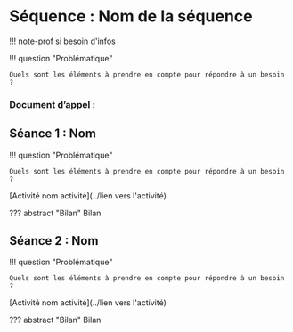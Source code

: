 # Séquence : Nom de la séquence

!!! note-prof
    si besoin d'infos


!!! question "Problématique"

    Quels sont les éléments à prendre en compte pour répondre à un besoin ?

    
### Document d’appel :



## Séance 1 : Nom

!!! question "Problématique"

    Quels sont les éléments à prendre en compte pour répondre à un besoin ?

[Activité nom activité](../lien vers l'activité)




??? abstract "Bilan"
    Bilan


## Séance 2 : Nom

!!! question "Problématique"

    Quels sont les éléments à prendre en compte pour répondre à un besoin ?
    
[Activité nom activité](../lien vers l'activité)




??? abstract "Bilan"
    Bilan

<div style="page-break-after: always;"></div>

